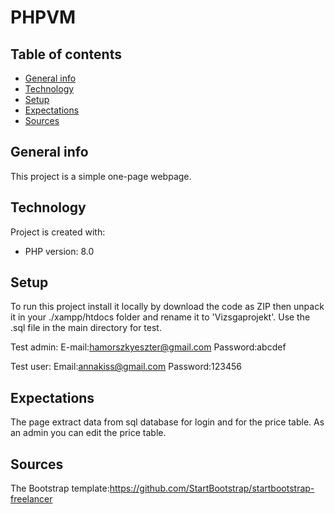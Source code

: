 # PHPVM

## Table of contents
* [General info](#general-info)
* [Technology](#technology)
* [Setup](#setup)
* [Expectations](#expectations)
* [Sources](#sources)

## General info
This project is a simple one-page webpage. 
	
## Technology
Project is created with:
* PHP version: 8.0
	
## Setup
To run this project install it locally by download the code as ZIP then unpack it in your ./xampp/htdocs folder and rename it to 'Vizsgaprojekt'.
Use the .sql file in the main directory for test.

Test admin:
E-mail:hamorszkyeszter@gmail.com
Password:abcdef

Test user:
Email:annakiss@gmail.com
Password:123456

## Expectations
The page extract data from sql database for login and for the price table. As an admin you can edit the price table.


## Sources
The Bootstrap template:https://github.com/StartBootstrap/startbootstrap-freelancer

